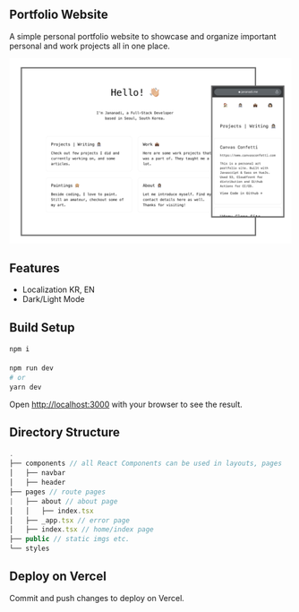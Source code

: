 ## Portfolio Website
A simple personal portfolio website to showcase and organize important personal and work projects all in one place.

![Screenshot](screens.png)

## Features
- Localization KR, EN
- Dark/Light Mode

## Build Setup
```bash
npm i

npm run dev
# or
yarn dev
```

Open [http://localhost:3000](http://localhost:3000) with your browser to see the result.

## Directory Structure
```js
.
├── components // all React Components can be used in layouts, pages
│   ├── navbar
│   ├── header
├── pages // route pages
|   ├── about // about page
│   │   ├── index.tsx
│   ├── _app.tsx // error page
│   ├── index.tsx // home/index page
├── public // static imgs etc.
└── styles
```

## Deploy on Vercel
Commit and push changes to deploy on Vercel.
